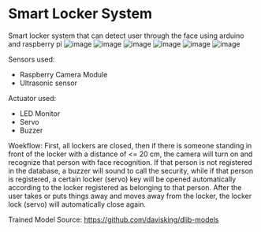 # Smart Locker System
Smart locker system that can detect user through the face using arduino and raspberry pi
![image](https://user-images.githubusercontent.com/82359659/168004867-bef4feb9-e7b5-4b6d-a42f-1b40bcc432c0.png)
![image](https://user-images.githubusercontent.com/82359659/168004885-8bd5e95e-32d1-4020-8802-8d081279a5a1.png)
![image](https://user-images.githubusercontent.com/82359659/168004952-3b9744ac-d8bd-48be-86be-031a52890728.png)
![image](https://user-images.githubusercontent.com/82359659/168004963-c483ef62-1ccb-4dc9-8d1a-f5683d426a0e.png)
![image](https://user-images.githubusercontent.com/82359659/168004976-f8232ffe-fe29-4ea3-a809-ebfbc890e76b.png)
![image](https://user-images.githubusercontent.com/82359659/168004980-eb151213-c99a-44de-9728-988613569293.png)

Sensors used:
- Raspberry Camera Module
- Ultrasonic sensor

Actuator used:
- LED Monitor
- Servo
- Buzzer

Woekflow:
First, all lockers are closed, then if there is someone standing in front of the locker with a distance of <= 20 cm, the camera will turn on and recognize that person with face recognition. If that person is not registered in the database, a buzzer will sound to call the security, while if that person is registered, a certain locker (servo) key will be opened automatically according to the locker registered as belonging to that person. After the user takes or puts things away and moves away from the locker, the locker lock (servo) will automatically close again.

Trained Model Source:
https://github.com/davisking/dlib-models
